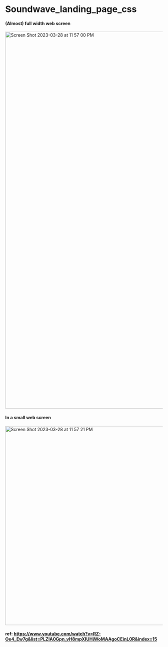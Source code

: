 # Soundwave_landing_page_css

#### (Almost) full width web screen
<img width="1204" alt="Screen Shot 2023-03-28 at 11 57 00 PM" src="https://user-images.githubusercontent.com/92821560/228451363-dd714485-4dec-4914-8501-82514b6834c5.png">

#### In a small web screen
<img width="636" alt="Screen Shot 2023-03-28 at 11 57 21 PM" src="https://user-images.githubusercontent.com/92821560/228451393-a2b8fad4-2f06-4ad6-b77f-1f1576bd26e5.png">

#### ref: https://www.youtube.com/watch?v=RZ-Oe4_Ew7g&list=PLZlA0Gpn_vH8mpXIUHjWoMAAgoCEinL0R&index=15
